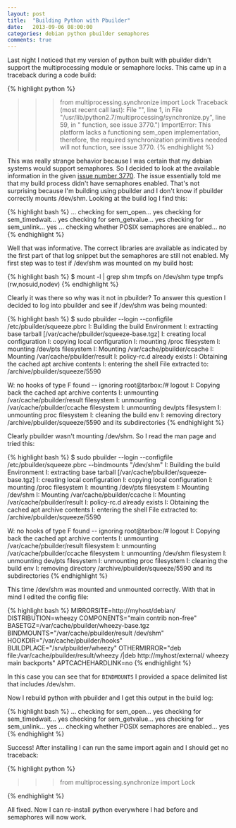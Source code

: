 ```yaml
---
layout: post
title:  "Building Python with Pbuilder"
date:   2013-09-06 08:00:00
categories: debian python pbuilder semaphores
comments: true
---
```


Last night I noticed that my version of python built with pbuilder didn't
support the multiprocessing module or semaphore locks.  This came up
in a traceback during a code build:

{% highlight python %}
>>> from multiprocessing.synchronize import Lock
Traceback (most recent call last):
  File "<stdin>", line 1, in <module>
  File "/usr/lib/python2.7/multiprocessing/synchronize.py", line 59, in <module>
    " function, see issue 3770.")
ImportError: This platform lacks a functioning sem_open implementation, therefore, the required synchronization primitives needed will not function, see issue 3770.
{% endhighlight %}

This was really strange behavior because I was certain that my debian systems
would support semaphores.  So I decided to look at the available information
in the given [issue number 3770][issue3770].  The issue essentially told me
that my build process didn't have semaphores enabled.  That's not surprising
because I'm building using pbuilder and I don't know if pbuilder correctly
mounts /dev/shm.  Looking at the build log I find this:

{% highlight bash %}
...
checking for sem_open... yes
checking for sem_timedwait... yes
checking for sem_getvalue... yes
checking for sem_unlink… yes
...
checking whether POSIX semaphores are enabled… no
{% endhighlight %}

Well that was informative.  The correct libraries are available as indicated
by the first part of that log snippet but the semaphores are still not enabled.
My first step was to test if /dev/shm was mounted on my build host:

{% highlight bash %}
$ mount -l | grep shm
tmpfs on /dev/shm type tmpfs (rw,nosuid,nodev)
{% endhighlight %}

Clearly it was there so why was it not in pbuilder?  To answer this question I
decided to log into pbuilder and see if /dev/shm was being mounted:

{% highlight bash %}
$  sudo pbuilder --login --configfile /etc/pbuilder/squeeze.pbrc 
I: Building the build Environment
I: extracting base tarball [/var/cache/pbuilder/squeeze-base.tgz]
I: creating local configuration
I: copying local configuration
I: mounting /proc filesystem
I: mounting /dev/pts filesystem
I: Mounting /var/cache/pbuilder/ccache
I: Mounting /var/cache/pbuilder/result
I: policy-rc.d already exists
I: Obtaining the cached apt archive contents
I: entering the shell
File extracted to: /archive/pbuilder/squeeze/5590

W: no hooks of type F found -- ignoring
root@tarbox:/# logout
I: Copying back the cached apt archive contents
I: unmounting /var/cache/pbuilder/result filesystem
I: unmounting /var/cache/pbuilder/ccache filesystem
I: unmounting dev/pts filesystem
I: unmounting proc filesystem
I: cleaning the build env 
I: removing directory /archive/pbuilder/squeeze/5590 and its subdirectories
{% endhighlight %}

Clearly pbuilder wasn't mounting /dev/shm.  So I read the man page and tried this:

{% highlight bash %}
$  sudo pbuilder --login --configfile /etc/pbuilder/squeeze.pbrc --bindmounts "/dev/shm"
I: Building the build Environment
I: extracting base tarball [/var/cache/pbuilder/squeeze-base.tgz]
I: creating local configuration
I: copying local configuration
I: mounting /proc filesystem
I: mounting /dev/pts filesystem
I: Mounting /dev/shm
I: Mounting /var/cache/pbuilder/ccache
I: Mounting /var/cache/pbuilder/result
I: policy-rc.d already exists
I: Obtaining the cached apt archive contents
I: entering the shell
File extracted to: /archive/pbuilder/squeeze/5590

W: no hooks of type F found -- ignoring
root@tarbox:/# logout
I: Copying back the cached apt archive contents
I: unmounting /var/cache/pbuilder/result filesystem
I: unmounting /var/cache/pbuilder/ccache filesystem
I: unmounting /dev/shm filesystem
I: unmounting dev/pts filesystem
I: unmounting proc filesystem
I: cleaning the build env 
I: removing directory /archive/pbuilder/squeeze/5590 and its subdirectories
{% endhighlight %}

This time /dev/shm was mounted and unmounted correctly.  With that in mind I
edited the config file:

{% highlight bash %}
MIRRORSITE=http://myhost/debian/
DISTRIBUTION=wheezy
COMPONENTS="main contrib non-free"
BASETGZ=/var/cache/pbuilder/wheezy-base.tgz
BINDMOUNTS="/var/cache/pbuilder/result /dev/shm"
HOOKDIR="/var/cache/pbuilder/hooks"
BUILDPLACE="/srv/pbuilder/wheezy"
OTHERMIRROR="deb file:/var/cache/pbuilder/result/wheezy /|deb http://myhost/external/ wheezy main backports"
APTCACHEHARDLINK=no
{% endhighlight %}

In this case you can see that for <code>BINDMOUNTS</code> I provided a space
delimited list that includes /dev/shm.

Now I rebuild python with pbuilder and I get this output in the build log:

{% highlight bash %}
...
checking for sem_open... yes
checking for sem_timedwait... yes
checking for sem_getvalue... yes
checking for sem_unlink… yes
...
checking whether POSIX semaphores are enabled… yes
{% endhighlight %}

Success!  After installing I can run the same import again and I should get no
traceback:

{% highlight python %}
>>> from multiprocessing.synchronize import Lock
>>>
{% endhighlight %}

All fixed.  Now I can re-install python everywhere I had before and semaphores
will now work.

[issue3770]: http://bugs.python.org/issue3770 
